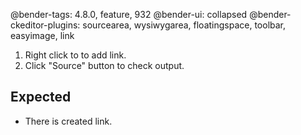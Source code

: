 @bender-tags: 4.8.0, feature, 932
@bender-ui: collapsed
@bender-ckeditor-plugins: sourcearea, wysiwygarea, floatingspace, toolbar, easyimage, link


1. Right click to to add link.
1. Click "Source" button to check output.

## Expected

* There is created link.
